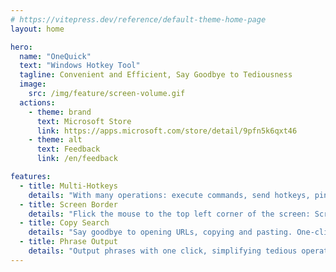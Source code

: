 ```yaml
---
# https://vitepress.dev/reference/default-theme-home-page
layout: home

hero:
  name: "OneQuick"
  text: "Windows Hotkey Tool"
  tagline: Convenient and Efficient, Say Goodbye to Tediousness
  image:
    src: /img/feature/screen-volume.gif
  actions:
    - theme: brand
      text: Microsoft Store
      link: https://apps.microsoft.com/store/detail/9pfn5k6qxt46
    - theme: alt
      text: Feedback
      link: /en/feedback

features:
  - title: Multi-Hotkeys
    details: "With many operations: execute commands, send hotkeys, pin windows, open app folder..."
  - title: Screen Border
    details: "Flick the mouse to the top left corner of the screen: Scroll Wheel = adjust Volume."
  - title: Copy Search
    details: "Say goodbye to opening URLs, copying and pasting. One-click to reach search results."
  - title: Phrase Output
    details: "Output phrases with one click, simplifying tedious operations."
---
```


